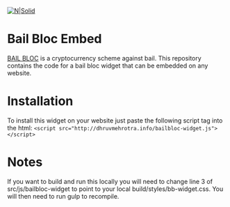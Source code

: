 
[![N|Solid](https://bailbloc.thenewinquiry.com/images/logo.png)](https://nodesource.com/products/nsolid)
# Bail Bloc Embed

[BAIL BLOC](https://bailbloc.thenewinquiry.com/) is a cryptocurrency scheme against bail.  This repository contains the code for a bail bloc widget that can be embedded on any website.
# Installation
To install this widget on your website just paste the following script tag into the html: 
```<script src="http://dhruvmehrotra.info/bailbloc-widget.js"></script>```

# Notes

If you want to build and run this locally you will need to change line 3 of src/js/bailbloc-widget to point to your local build/styles/bb-widget.css.  You will then need to run gulp to recompile. 